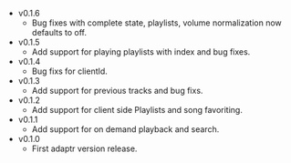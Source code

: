 - v0.1.6
  - Bug fixes with complete state, playlists, volume normalization now defaults to off.
- v0.1.5
  - Add support for playing playlists with index and bug fixes.
- v0.1.4
  - Bug fixs for clientId.
- v0.1.3
  - Add support for previous tracks and bug fixs.
- v0.1.2
  - Add support for client side Playlists and song favoriting.
- v0.1.1
  - Add support for on demand playback and search. 
- v0.1.0
  - First adaptr version release.
  

